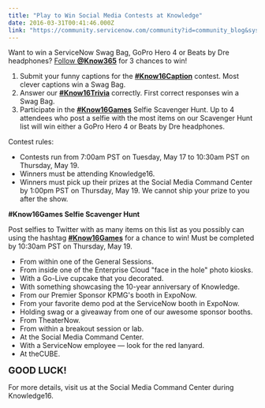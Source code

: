 ```yaml
---
title: "Play to Win Social Media Contests at Knowledge"
date: 2016-03-31T00:41:46.000Z
link: "https://community.servicenow.com/community?id=community_blog&sys_id=9f5c2aa1dbd0dbc01dcaf3231f9619ec"
---
```

<p>Want to win a ServiceNow Swag Bag, GoPro Hero 4 or Beats by Dre headphones? <a href="https://twitter.com/know365">Follow <strong>@Know365</strong></a> for 3 chances to win!</p><p></p><ol><li>Submit your funny captions for the <strong><a title="witter.com/hashtag/know16caption" href="https://twitter.com/hashtag/know16caption">#Know16Caption</a></strong> contest. Most clever captions win a Swag Bag.</li><li>Answer our <strong><a title="witter.com/hashtag/know16trivia" href="https://twitter.com/hashtag/know16trivia">#Know16Trivia</a></strong> correctly. First correct responses win a Swag Bag.</li><li>Participate in the <strong><a title="witter.com/hashtag/know16games" href="https://twitter.com/hashtag/know16games">#Know16Games</a></strong> Selfie Scavenger Hunt. Up to 4 attendees who post a selfie with the most items on our Scavenger Hunt list will win either a GoPro Hero 4 or Beats by Dre headphones.</li></ol><p class="p1"></p><p class="p1">Contest rules:</p><ul><li>Contests run from 7:00am PST on Tuesday, May 17 to 10:30am PST on Thursday, May 19.</li><li>Winners must be attending Knowledge16.</li><li>Winners must pick up their prizes at the Social Media Command Center by 1:00pm PST on Thursday, May 19. We cannot ship your prize to you after the show.</li></ul><p></p><p><strong>#Know16Games Selfie Scavenger Hunt</strong></p><p>Post selfies to Twitter with as many items on this list as you possibly can using the hashtag <strong><a title="witter.com/hashtag/know16games" href="https://twitter.com/hashtag/know16games">#Know16Games</a></strong> for a chance to win! Must be completed by 10:30am PST on Thursday, May 19.</p><ul><li>From within one of the General Sessions.</li><li>From inside one of the Enterprise Cloud "face in the hole" photo kiosks.</li><li>With a Go-Live cupcake that you decorated.</li><li>With something showcasing the 10-year anniversary of Knowledge.</li><li>From our Premier Sponsor KPMG's booth in ExpoNow.</li><li>From your favorite demo pod at the ServiceNow booth in ExpoNow.</li><li>Holding swag or a giveaway from one of our awesome sponsor booths.</li><li>From TheaterNow.</li><li>From within a breakout session or lab.</li><li>At the Social Media Command Center.</li><li>With a ServiceNow employee — look for the red lanyard.</li><li>At theCUBE.</li></ul><p></p><p><span style="font-size: 14pt;"><strong>GOOD LUCK!</strong></span></p><p></p><p class="p1">For more details, visit us at the Social Media Command Center during Knowledge16.</p>